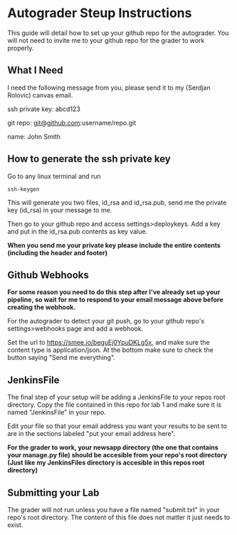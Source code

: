 # Autograder Steup Instructions
This guide will detail how to set up your github repo for the autograder.  You will not need to invite me to your github repo for the grader to work properly.

## What I Need
I need the following message from you, please send it to my (Serdjan Rolovic) canvas email.

ssh private key: abcd123

git repo: git@github.com:username/repo.git

name: John Smith

## How to generate the ssh private key
Go to any linux terminal and run
```
ssh-keygen
```
This will generate you two files, id_rsa and id_rsa.pub, send me the private key (id_rsa) in your message to me.

Then go to your github repo and access settings>deploykeys.  Add a key and put in the id_rsa.pub contents as key value.

**When you send me your private key please include the entire contents (including the header and footer)**

## Github Webhooks
**For some reason you need to do this step after I've already set up your pipeline, so wait for me to respond to your email message above before creating the webhook.**

For the autograder to detect your git push, go to your github repo's settings>webhooks page and add a webhook.

Set the url to https://smee.io/beguEj0YpuDKLg5x, and make sure the content type is application/json.  At the bottom make sure to check the button saying "Send me everything".

## JenkinsFile
The final step of your setup will be adding a JenkinsFile to your repos root directory.  Copy the file contained in this repo for lab 1 and make sure it is named "JenkinsFile" in your repo.

Edit your file so that your email address you want your results to be sent to are in the sections labeled "put your email address here".

**For the grader to work, your newsapp directory (the one that contains your manage.py file) should be accesible from your repo's root directory (Just like my JenkinsFiles directory is accesible in this repos root directory)**

## Submitting your Lab
The grader will not run unless you have a file named "submit.txt" in your repo's root directory.  The content of this file does not matter it just needs to exist.
